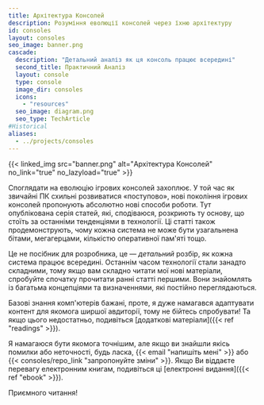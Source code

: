 ```yaml
---
title: Архітектура Консолей
description: Розуміння еволюції консолей через їхню архітектуру
id: consoles
layout: consoles
seo_image: banner.png
cascade:
  description: "Детальний аналіз як ця консоль працює всередині"
  second_title: Практичний Аналіз
  layout: console
  type: console
  image_dir: consoles
  icons:
    - "resources"
  seo_image: diagram.png
  seo_type: TechArticle
#Historical
aliases:
  - ../projects/consoles
---
```


{{< linked_img src="banner.png" alt="Архітектура Консолей" no_link="true" no_lazyload="true" >}}

Споглядати на еволюцію ігрових консолей захоплює. У той час як звичайні ПК схильні розвиватися «поступово», нові покоління ігрових консолей пропонують абсолютно нові способи роботи. Тут опублікована серія статей, які, сподіваюся, розкриють ту основу, що стоїть за останніми тенденціями в технології. Ці статті також продемонструють, чому кожна система не може бути узагальнена бітами, мегагерцами, кількістю оперативної пам'яті тощо.

Це не посібник для розробника, це — *детальний* розбір, як кожна система працює всередині. Останнім часом технології стали занадто складними, тому якщо вам складно читати мої нові матеріали, спробуйте спочатку прочитати ранні статті першими. Вони знайомлять із багатьма концепціями та визначеннями, які постійно переглядаються.

Базові знання комп'ютерів бажані, проте, я дуже намагався адаптувати контент для якомога ширшої авдиторії, тому не бійтесь спробувати! Та якщо цього недостатньо, подивіться [додаткові матеріали]({{< ref "readings" >}}).

Я намагаюся бути якомога точнішим, але якщо ви знайшли якісь помилки або неточності, будь ласка, {{< email "напишіть мені" >}} або {{< consoles/repo_link "запропонуйте зміни" >}}. Якщо Ви віддаєте перевагу електронним книгам, подивіться ці [електронні видання]({{< ref "ebook" >}}).

Приємного читання!
